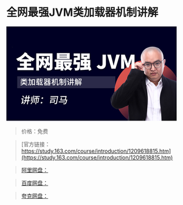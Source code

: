 # 全网最强JVM类加载器机制讲解

![img](../../../assets/study163/free/5894c299a5a249578a423803cf7d85ce.jpg)

> 价格：免费

> [官方链接：https://study.163.com/course/introduction/1209618815.htm](https://study.163.com/course/introduction/1209618815.htm)

> [阿里网盘：]()

> [百度网盘：]()

> [夸克网盘：]()
